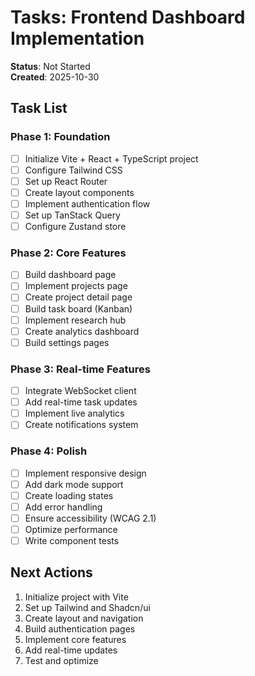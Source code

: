 # Tasks: Frontend Dashboard Implementation

**Status**: Not Started  
**Created**: 2025-10-30  

## Task List

### Phase 1: Foundation
- [ ] Initialize Vite + React + TypeScript project
- [ ] Configure Tailwind CSS
- [ ] Set up React Router
- [ ] Create layout components
- [ ] Implement authentication flow
- [ ] Set up TanStack Query
- [ ] Configure Zustand store

### Phase 2: Core Features
- [ ] Build dashboard page
- [ ] Implement projects page
- [ ] Create project detail page
- [ ] Build task board (Kanban)
- [ ] Implement research hub
- [ ] Create analytics dashboard
- [ ] Build settings pages

### Phase 3: Real-time Features
- [ ] Integrate WebSocket client
- [ ] Add real-time task updates
- [ ] Implement live analytics
- [ ] Create notifications system

### Phase 4: Polish
- [ ] Implement responsive design
- [ ] Add dark mode support
- [ ] Create loading states
- [ ] Add error handling
- [ ] Ensure accessibility (WCAG 2.1)
- [ ] Optimize performance
- [ ] Write component tests

## Next Actions

1. Initialize project with Vite
2. Set up Tailwind and Shadcn/ui
3. Create layout and navigation
4. Build authentication pages
5. Implement core features
6. Add real-time updates
7. Test and optimize

